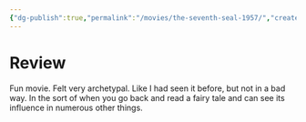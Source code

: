 ```yaml
---
{"dg-publish":true,"permalink":"/movies/the-seventh-seal-1957/","created":"2024-03-05","updated":"2024-06-17"}
---
```



# Review

Fun movie. Felt very archetypal. Like I had seen it before, but not in a bad way. In the sort of when you go back and read a fairy tale and can see its influence in numerous other things.
